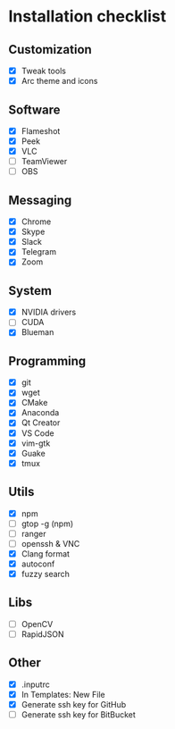 # Installation checklist

## Customization

- [x] Tweak tools
- [x] Arc theme and icons
  
## Software

- [x] Flameshot
- [x] Peek
- [x] VLC
- [ ] TeamViewer
- [ ] OBS

## Messaging

- [x] Chrome
- [x] Skype
- [x] Slack
- [x] Telegram
- [x] Zoom

## System

- [x] NVIDIA drivers
- [ ] CUDA
- [x] Blueman

## Programming

- [x] git
- [x] wget
- [x] CMake
- [x] Anaconda
- [x] Qt Creator
- [x] VS Code
- [x] vim-gtk
- [x] Guake
- [x] tmux

## Utils

- [x] npm
- [ ] gtop -g (npm)
- [ ] ranger
- [ ] openssh & VNC
- [x] Clang format
- [x] autoconf
- [x] fuzzy search

## Libs

- [ ] OpenCV
- [ ] RapidJSON

## Other

- [x] .inputrc
- [x] In Templates: New File
- [x] Generate ssh key for GitHub
- [ ] Generate ssh key for BitBucket
